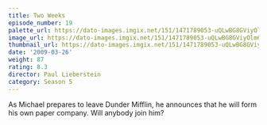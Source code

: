 ```yaml
---
title: Two Weeks
episode_number: 19
palette_url: https://dato-images.imgix.net/151/1471789053-uQLwBG8GViyOlm67dF8Mntulyif.jpg?ixlib=rb-1.1.0&ch=DPR%2CWidth&auto=enhance&palette=json
image_url: https://dato-images.imgix.net/151/1471789053-uQLwBG8GViyOlm67dF8Mntulyif.jpg?ixlib=rb-1.1.0&ch=DPR%2CWidth&auto=compress%2Cformat&w=500
thumbnail_url: https://dato-images.imgix.net/151/1471789053-uQLwBG8GViyOlm67dF8Mntulyif.jpg?ixlib=rb-1.1.0&ch=DPR%2CWidth&auto=enhance&w=500&h=280&fit=crop&fm=jpg
date: '2009-03-26'
weight: 87
rating: 8.3
director: Paul Lieberstein
category: Season 5
---
```


As Michael prepares to leave Dunder Mifflin, he announces that he will form his own paper company. Will anybody join him?